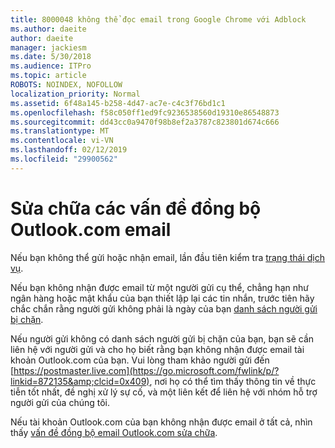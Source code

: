 ```yaml
---
title: 8000048 không thể đọc email trong Google Chrome với Adblock
ms.author: daeite
author: daeite
manager: jackiesm
ms.date: 5/30/2018
ms.audience: ITPro
ms.topic: article
ROBOTS: NOINDEX, NOFOLLOW
localization_priority: Normal
ms.assetid: 6f48a145-b258-4d47-ac7e-c4c3f76bd1c1
ms.openlocfilehash: f58c050ff1ed9fc9236538560d19310e86548873
ms.sourcegitcommit: dd43cc0a9470f98b8ef2a3787c823801d674c666
ms.translationtype: MT
ms.contentlocale: vi-VN
ms.lasthandoff: 02/12/2019
ms.locfileid: "29900562"
---
```

# <a name="fix-outlookcom-email-sync-issues"></a>Sửa chữa các vấn đề đồng bộ Outlook.com email

Nếu bạn không thể gửi hoặc nhận email, lần đầu tiên kiểm tra [trạng thái dịch vụ](https://go.microsoft.com/fwlink/p/?linkid=837482&amp;clcid=0x409).
  
Nếu bạn không nhận được email từ một người gửi cụ thể, chẳng hạn như ngân hàng hoặc mật khẩu của bạn thiết lập lại các tin nhắn, trước tiên hãy chắc chắn rằng người gửi không phải là ngày của bạn [danh sách người gửi bị chặn](https://go.microsoft.com/fwlink/p/?linkid=873133&amp;clcid=0x409).
  
Nếu người gửi không có danh sách người gửi bị chặn của bạn, bạn sẽ cần liên hệ với người gửi và cho họ biết rằng bạn không nhận được email tài khoản Outlook.com của bạn. Vui lòng tham khảo người gửi đến [https://postmaster.live.com](https://go.microsoft.com/fwlink/p/?linkid=872135&amp;clcid=0x409), nơi họ có thể tìm thấy thông tin về thực tiễn tốt nhất, đề nghị xử lý sự cố, và một liên kết để liên hệ với nhóm hỗ trợ người gửi của chúng tôi.
  
Nếu tài khoản Outlook.com của bạn không nhận được email ở tất cả, nhìn thấy [vấn đề đồng bộ email Outlook.com sửa chữa](https://go.microsoft.com/fwlink/p/?linkid=2001207&amp;clcid=0x409).
  

